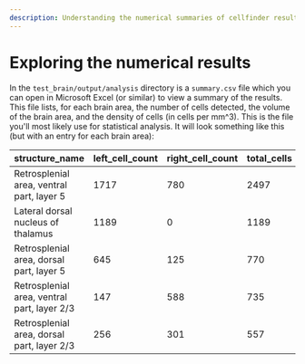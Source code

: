 ```yaml
---
description: Understanding the numerical summaries of cellfinder results
---
```


# Exploring the numerical results

In the `test_brain/output/analysis` directory is a `summary.csv` file which you can open in Microsoft Excel \(or similar\) to view a summary of the results. This file lists, for each brain area, the number of cells detected, the volume of the brain area, and the density of cells \(in cells per mm^3\). This is the file you'll most likely use for statistical analysis. It will look something like this \(but with an entry for each brain area\):	

| structure\_name | left\_cell\_count | right\_cell\_count | total\_cells | left\_volume\_mm3 | right\_volume\_mm3 | total\_volume\_mm3 | left\_cells\_per\_mm3 | right\_cells\_per\_mm3 |
| :--- | :--- | :--- | :--- | :--- | :--- | :--- | :--- | :--- |
| Retrosplenial area, ventral part, layer 5 | 1717 | 780 | 2497 | 0.935890625 | 0.907375 | 1.843265625 | 1834.61609095614 | 859.622537539606 |
| Lateral dorsal nucleus of thalamus | 1189 | 0 | 1189 | 0.52415625 | 0.498734375 | 1.022890625 | 2268.40755976868 | 0 |
| Retrosplenial area, dorsal part, layer 5 | 645 | 125 | 770 | 0.659375 | 0.66290625 | 1.32228125 | 978.199052132701 | 188.563616650167 |
| Retrosplenial area, ventral part, layer 2/3 | 147 | 588 | 735 | 0.563359375 | 0.548703125 | 1.1120625 | 260.934683123006 | 1071.61773500014 |
| Retrosplenial area, dorsal part, layer 2/3 | 256 | 301 | 557 | 0.52496875 | 0.532625 | 1.05759375 | 487.648074290136 | 565.125557380897 |

